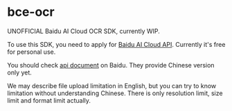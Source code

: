 # bce-ocr

UNOFFICIAL Baidu AI Cloud OCR SDK, currently WIP.

To use this SDK, you need to apply for [Baidu AI Cloud API](https://cloud.baidu.com). Currently it's free for personal use.

You should check [api document](https://cloud.baidu.com/doc/OCR/s/Ek3h7xypm) on Baidu. They provide Chinese version only yet.

We may describe file upload limitation in English, but you can try to know limitation without understanding Chinese.
There is only resolution limit, size limit and format limit actually.
